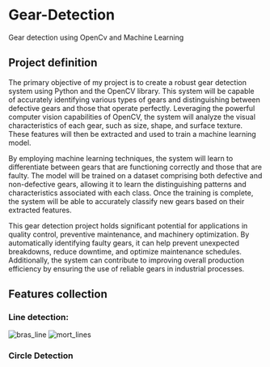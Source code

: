 # Gear-Detection
Gear detection using OpenCv and Machine Learning
## Project definition

The primary objective of my project is to create a robust gear detection system using Python and the OpenCV library. This system will be capable of accurately identifying various types of gears and distinguishing between defective gears and those that operate perfectly. Leveraging the powerful computer vision capabilities of OpenCV, the system will analyze the visual characteristics of each gear, such as size, shape, and surface texture. These features will then be extracted and used to train a machine learning model.

By employing machine learning techniques, the system will learn to differentiate between gears that are functioning correctly and those that are faulty. The model will be trained on a dataset comprising both defective and non-defective gears, allowing it to learn the distinguishing patterns and characteristics associated with each class. Once the training is complete, the system will be able to accurately classify new gears based on their extracted features.

This gear detection project holds significant potential for applications in quality control, preventive maintenance, and machinery optimization. By automatically identifying faulty gears, it can help prevent unexpected breakdowns, reduce downtime, and optimize maintenance schedules. Additionally, the system can contribute to improving overall production efficiency by ensuring the use of reliable gears in industrial processes.

## Features collection
### Line detection: 
![bras_line](https://github.com/Jalalbaim/Gear-Detection/assets/110737334/072fad3c-6775-47d6-9a2d-38c34a7fa0d1)
![mort_lines](https://github.com/Jalalbaim/Gear-Detection/assets/110737334/2a1b012f-c917-4e51-a126-ba4418ee4296)
### Circle Detection

